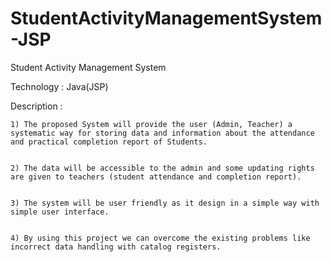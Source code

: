 # StudentActivityManagementSystem-JSP


Student Activity Management System


Technology : Java(JSP)


Description :


    1) The proposed System will provide the user (Admin, Teacher) a systematic way for storing data and information about the attendance and practical completion report of Students.


    2) The data will be accessible to the admin and some updating rights are given to teachers (student attendance and completion report).


    3) The system will be user friendly as it design in a simple way with simple user interface.


    4) By using this project we can overcome the existing problems like incorrect data handling with catalog registers.

